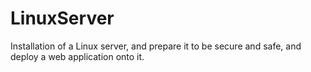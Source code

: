 # LinuxServer
Installation of a Linux server, and prepare it to be secure and safe, and deploy a web application onto it.
